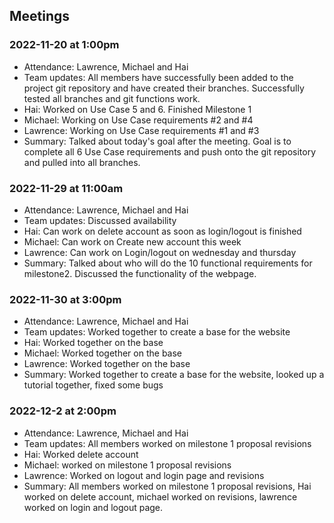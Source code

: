 ## Meetings

### 2022-11-20 at 1:00pm
- Attendance: Lawrence, Michael and Hai 
- Team updates: All members have successfully been added to the project git repository and have created their branches. Successfully tested all branches and git functions work.
- Hai: Worked on Use Case 5 and 6. Finished Milestone 1
- Michael: Working on Use Case requirements #2 and #4
- Lawrence: Working on Use Case requirements #1 and #3
- Summary: Talked about today's goal after the meeting. Goal is to complete all 6 Use Case requirements and push onto the git repository and pulled into all branches.

### 2022-11-29 at 11:00am
- Attendance: Lawrence, Michael and Hai 
- Team updates: Discussed availability
- Hai: Can work on delete account as soon as login/logout is finished
- Michael: Can work on Create new account this week
- Lawrence: Can work on Login/logout on wednesday and thursday 
- Summary: Talked about who will do the 10 functional requirements
for milestone2. Discussed the functionality of the webpage. 

### 2022-11-30 at 3:00pm
- Attendance: Lawrence, Michael and Hai 
- Team updates: Worked together to create a base for the website
- Hai: Worked together on the base 
- Michael: Worked together on the base 
- Lawrence: Worked together on the base 
- Summary: Worked together to create a base for the website, looked up
a tutorial together, fixed some bugs

### 2022-12-2 at 2:00pm
- Attendance: Lawrence, Michael and Hai 
- Team updates: All members worked on milestone 1 proposal revisions
- Hai: Worked delete account
- Michael: worked on milestone 1 proposal revisions
- Lawrence: Worked on logout and login page and revisions
- Summary: All members worked on milestone 1 proposal revisions, Hai worked on delete account, michael worked on revisions, lawrence
worked on login and logout page.
